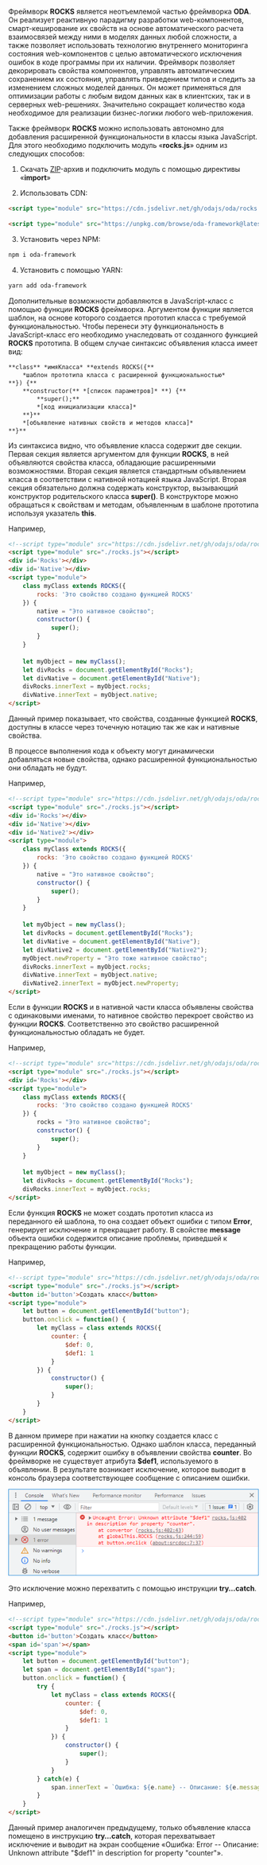 ﻿Фреймворк **ROCKS** является неотъемлемой частью фреймворка **ODA**. Он реализует реактивную парадигму разработки web-компонентов, смарт-кеширование их свойств на основе автоматического расчета взаимосвязей между ними в моделях данных любой сложности, а также позволяет использовать технологию внутреннего мониторинга состояния web-компонентов с целью автоматического исключения ошибок в коде программы при их наличии. Фреймворк позволяет декорировать свойства компонентов, управлять автоматическим сохранением их состояния, управлять приведением типов и следить за изменением сложных моделей данных. Он может применяться для оптимизации работы с любым видом данных как в клиентских, так и в серверных web-решениях. Значительно сокращает количество кода необходимое для реализации бизнес-логики любого web-приложения.

Также фреймворк **ROCKS** можно использовать автономно для добавления расширенной функциональности в классы языка JavaScript. Для этого необходимо подключить модуль «**rocks.js**» одним из следующих способов:

1. Скачать [ZIP](https://github.com/odajs/oda/archive/refs/heads/main.zip)-архив и подключить модуль с помощью директивы «**import**» 

2. Использовать CDN:

```html _hideGutter_
<script type="module" src="https://cdn.jsdelivr.net/gh/odajs/oda/rocks.js"></script>
```

```html _hideGutter_
<script type="module" src="https://unpkg.com/browse/oda-framework@latest/rocks.js"></script>
```

3. Установить через NPM:

```html _hideGutter_
npm i oda-framework
```

4. Установить с помощью YARN:

```html _hideGutter_
yarn add oda-framework
```

Дополнительные возможности добавляются в JavaScript-класс с помощью функции **ROCKS** фреймворка. Аргументом функции является шаблон, на основе которого создается прототип класса с требуемой функциональностью. Чтобы перенеси эту функциональность в JavaScript-класс его необходимо унаследовать от созданного функцией **ROCKS** прототипа. В общем случае синтаксис объявления класса имеет вид:

```javascript_md
**class** *имяКласса* **extends ROCKS({**
    *шаблон прототипа класса с расширенной функциональностью*
**}) {**
    **constructor(** *[список параметров]* **) {**
        **super();**
        *[код инициализации класса]*
    **}**
    *[объявление нативных свойств и методов класса]*
**}**
```

Из синтаксиса видно, что объявление класса содержит две секции. Первая секция является аргументом для функции **ROCKS**, в ней объявляются свойства класса, обладающие расширенными возможностями. Вторая секция является стандартным объявлением класса в соответствии с нативной нотацией языка JavaScript. Вторая секция обязательно должна содержать конструктор, вызывающий конструктор родительского класса **super()**. В конструкторе можно обращаться к свойствам и методам, объявленным в шаблоне прототипа используя указатель **this**.

Например,

```html run_edit_h=55_
<!--script type="module" src="https://cdn.jsdelivr.net/gh/odajs/oda/rocks.js"></script-->
<script type="module" src="./rocks.js"></script>
<div id='Rocks'></div>
<div id='Native'></div>
<script type="module">
    class myClass extends ROCKS({
        rocks: 'Это свойство создано функцией ROCKS'
    }) {
        native = "Это нативное свойство";
        constructor() {
            super();
        }
    }

    let myObject = new myClass();
    let divRocks = document.getElementById("Rocks");
    let divNative = document.getElementById("Native");
    divRocks.innerText = myObject.rocks;
    divNative.innerText = myObject.native;
</script>
```

Данный пример показывает, что свойства, созданные функцией **ROCKS**, доступны в классе через точечную нотацию так же как и нативные свойства.

В процессе выполнения кода к объекту могут динамически добавляться новые свойства, однако расширенной функциональностью они обладать не будут.

Например,

```html run_edit_h=70_
<!--script type="module" src="https://cdn.jsdelivr.net/gh/odajs/oda/rocks.js"></script-->
<script type="module" src="./rocks.js"></script>
<div id='Rocks'></div>
<div id='Native'></div>
<div id='Native2'></div>
<script type="module">
    class myClass extends ROCKS({
        rocks: 'Это свойство создано функцией ROCKS'
    }) {
        native = "Это нативное свойство";
        constructor() {
            super();
        }
    }

    let myObject = new myClass();
    let divRocks = document.getElementById("Rocks");
    let divNative = document.getElementById("Native");
    let divNative2 = document.getElementById("Native2");
    myObject.newProperty = "Это тоже нативное свойство";
    divRocks.innerText = myObject.rocks;
    divNative.innerText = myObject.native;
    divNative2.innerText = myObject.newProperty;
</script>
```

Если в функции **ROCKS** и в нативной части класса объявлены свойства с одинаковыми именами, то нативное свойство перекроет свойство из функции **ROCKS**. Соответственно это свойство расширенной функциональностью обладать не будет.

Например,

```html run_edit_h=35_
<!--script type="module" src="https://cdn.jsdelivr.net/gh/odajs/oda/rocks.js"></script-->
<script type="module" src="./rocks.js"></script>
<div id='Rocks'></div>
<script type="module">
    class myClass extends ROCKS({
        rocks: 'Это свойство создано функцией ROCKS'
    }) {
        rocks = "Это нативное свойство";
        constructor() {
            super();
        }
    }

    let myObject = new myClass();
    let divRocks = document.getElementById("Rocks");
    divRocks.innerText = myObject.rocks;
</script>
```

Если функция **ROCKS** не может создать прототип класса из переданного ей шаблона, то она создает объект ошибки с типом **Error**, генерирует исключение и прекращает работу. В свойстве **message** объекта ошибки содержится описание проблемы, приведшей к прекращению работы функции.

Например,

```html run_edit_h=40_
<!--script type="module" src="https://cdn.jsdelivr.net/gh/odajs/oda/rocks.js"></script-->
<script type="module" src="./rocks.js"></script>
<button id='button'>Создать класс</button>
<script type="module">
    let button = document.getElementById("button");
    button.onclick = function() {
        let myClass = class extends ROCKS({
            counter: {
                $def: 0,
                $def1: 1
            }
        }) {
            constructor() {
                super();
            }
        }
    }
</script>
```

В данном примере при нажатии на кнопку создается класс с расширенной функциональностью. Однако шаблон класса, переданный функции **ROCKS**, содержит ошибку в объявлении свойства **counter**. Во фреймворке не существует атрибута **$def1**, используемого в объявлении. В результате возникает исключение, которое выводит в консоль браузера соответствующее сообщение с описанием ошибки.

![Консоль браузера](learn/_help/ru/_images/rocks-framework-function-rocks-1.png "Консоль браузера")

Это исключение можно перехватить с помощью инструкции **try…catch**.

Например,

```html run_edit_h=40_
<!--script type="module" src="https://cdn.jsdelivr.net/gh/odajs/oda/rocks.js"></script-->
<script type="module" src="./rocks.js"></script>
<button id='button'>Создать класс</button>
<span id='span'></span>
<script type="module">
    let button = document.getElementById("button");
    let span = document.getElementById("span");
    button.onclick = function() {
        try {
            let myClass = class extends ROCKS({
                counter: {
                    $def: 0,
                    $def1: 1
                }
            }) {
                constructor() {
                    super();
                }
            }
        } catch(e) {
            span.innerText = `Ошибка: ${e.name} -- Описание: ${e.message}`;
        }
    }
</script>
```

Данный пример аналогичен предыдущему, только объявление класса помещено в инструкцию **try…catch**, которая перехватывает исключение и выводит на экран сообщение «Ошибка: Error -- Описание: Unknown attribute "$def1" in description for property "counter"».

